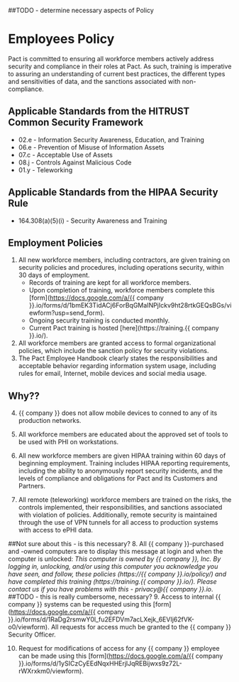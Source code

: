 ##TODO - determine necessary aspects of Policy

# Employees Policy

Pact is committed to ensuring all workforce members actively address security and compliance in their roles at Pact. As such, training is imperative to assuring an understanding of current best practices, the different types and sensitivities of data, and the sanctions associated with non-compliance.

## Applicable Standards from the HITRUST Common Security Framework

* 02.e - Information Security Awareness, Education, and Training
* 06.e - Prevention of Misuse of Information Assets
* 07.c - Acceptable Use of Assets
* 08.j - Controls Against Malicious Code
* 01.y - Teleworking

## Applicable Standards from the HIPAA Security Rule

* 164.308(a)(5)(i) - Security Awareness and Training

## Employment Policies

1. All new workforce members, including contractors, are given training on security policies and procedures, including operations security, within 30 days of employment.
	* Records of training are kept for all workforce members.
	* Upon completion of training, workforce members complete this [form](https://docs.google.com/a/{{ company }}.io/forms/d/1bmEK3TidACj6ForBqGMaINPjIckv9ht28rtkGEQsBGs/viewform?usp=send_form).
	* Ongoing security training is conducted monthly.
	* Current Pact training is hosted [here](https://training.{{ company }}.io/).
2. All workforce members are granted access to formal organizational policies, which include the sanction policy for security violations.
3. The Pact Employee Handbook clearly states the responsibilities and acceptable behavior regarding information system usage, including rules for email, Internet, mobile devices and social media usage.

## Why??
4. {{ company }} does not allow mobile devices to conned to any of its production networks. 

5. All workforce members are educated about the approved set of tools to be used with PHI on workstations.
6. All new workforce members are given HIPAA training within 60 days of beginning employment. Training includes HIPAA reporting requirements, including the ability to anonymously report security incidents, and the levels of compliance and obligations for Pact and its Customers and Partners.
7. All remote (teleworking) workforce members are trained on the risks, the controls implemented, their responsibilities, and sanctions associated with violation of policies. Additionally, remote security is maintained through the use of VPN tunnels for all access to production systems with access to ePHI data.

##Not sure about this - is this necessary?
8. All {{ company }}-purchased and -owned computers are to display this message at login and when the computer is unlocked: *This computer is owned by {{ company }}, Inc. By logging in, unlocking, and/or using this computer you acknowledge you have seen, and follow, these policies (https://{{ company }}.io/policy/) and have completed this training (https://training.{{ company }}.io/). Please contact us if you have problems with this - privacy@{{ company }}.io*. 
##TODO - this is really cumbersome, necessary?
9. Access to internal {{ company }} systems can be requested using this [form](https://docs.google.com/a/{{ company }}.io/forms/d/1RaDg2rsmwY0l_fu2EFDVm7acLXejk_6EVIj62fVK-o0/viewform). All requests for access much be granted to the {{ company }} Security Officer. 

10. Request for modifications of access for any {{ company }} employee can be made using  this [form](https://docs.google.com/a/{{ company }}.io/forms/d/1ySICzCyEEdNqxHHErjlJqREBijwxs9z72L-rWXrxkm0/viewform).
